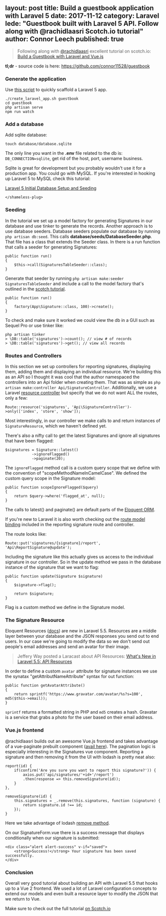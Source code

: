 layout: post
title: Build a guestbook application with Laravel 5
date: 2017-11-12
category: Laravel
lede: "Guestbook built with Laravel 5 API. Follow along with @rachidlaasri Scotch.io tutorial"
author: Connor Leech
published: true
---

> Following along with [@rachidlaasri](https://github.com/RachidLaasri) excellent tutorial on scotch.io: [Build a Guestbook with Laravel and Vue.js](https://scotch.io/tutorials/build-a-guestbook-with-laravel-and-vuejs)

**tl;dr** - source code is here: https://github.com/connor11528/guestbook

### Generate the application

Use [this script](https://gist.github.com/connor11528/fcfbdb63bc9633a54f40f0a66e3d3f2e) to quickly scaffold a Laravel 5 app.

```
./create_laravel_app.sh guestbook
cd guestbook
php artisan serve
npm run watch
```

### Add a database

Add sqlite database:

```
touch database/database.sqlite 
```

The only line you want in the **.env** file related to the db is: `DB_CONNECTION=sqlite`, get rid of the host, port, username business.

Sqlite is great for development but you probably wouldn't use it for a production app. You could go with MySQL.
If you're interested in hooking up Laravel 5 to MySQL check this tutorial:

[Laravel 5 Initial Database Setup and Seeding](http://connorleech.info/blog/Build-an-online-forum-with-Laravel%E2%80%8A-Initial-Setup-and-Seeding-Part-1/)

`</shameless-plug>`

### Seeding

In the tutorial we set up a model factory for generating Signatures in our database and use tinker to generate the records. Another approach is to use database seeders.
Database seeders populate our database by running `php artisan db:seed`. This calls **database/seeds/DatabaseSeeder.php**. That file has a class that extends the Seeder class. 
In there is a run function that calls a seeder for generating Signatures:

```
public function run()
{
    $this->call(SignaturesTableSeeder::class);
}
``` 

Generate that seeder by running `php artisan make:seeder SignaturesTableSeeder` and include a call to the model factory that's outlined in the [scotch tutorial](https://scotch.io/tutorials/build-a-guestbook-with-laravel-and-vuejs).

```
public function run()
{
    factory(App\Signature::class, 100)->create();
}
```

To check and make sure it worked we could view the db in a GUI such as Sequel Pro or use tinker like:

```
php artisan tinker
> \DB::table('signatures')->count(); // view # of records
> \DB::table('signatures')->get(); // view all records
```

### Routes and Controllers

In this section we set up controllers for reporting signatures, displaying them, adding them and displaying an individual resource. We're building this as an API so I thought it was cool
that the author namespaced the controllers into an Api folder when creating them. That was as simple as `php artisan make:controller Api/SignatureController`.
Additionally, we use a Laravel [resource controller](https://laravel.com/docs/5.5/controllers#resource-controllers) but specify that we do not want ALL the routes, only a few:

```
Route::resource('signatures', 'Api\SignatureController')->only(['index', 'store', 'show']);
```

Most interestingly, in our controller we make calls to and return instances of `SignatureResource`, which we haven't defined yet.

There's also a nifty call to get the latest Signatures and ignore all signatures that have been flagged:

```
$signatures = Signature::latest()
            ->ignoreFlagged()
            ->paginate(20);
```

The `ignoreFlagged` method call is a custom query scope that we define with the convention of "scopeMethodNameInCamelCase". We defined the custom query scope in the Signature model:

```
public function scopeIgnoreFlagged($query)
{
    return $query->where('flagged_at', null);
}
```

The calls to latest() and paginate() are default parts of the [Eloquent ORM](https://laravel.com/docs/5.5/eloquent).

If you're new to Laravel it is also worth checking out the [route model binding](https://laravel.com/docs/5.5/routing#route-model-binding) included in the reporting signature route and controller.

The route looks like:

```
Route::put('signatures/{signature}/report', 'Api\ReportSignature@update');
```

Including the signature like this actually gives us access to the individual signature in our controller. So in the update method we pass in the database instance of the signature that we want to flag:

```
public function update(Signature $signature)
{
    $signature->flag();

    return $signature;
}
```

Flag is a custom method we define in the Signature model.

### The Signature Resource 

Eloquent Resources ([docs](https://laravel.com/docs/5.5/eloquent-resources)) are new in Laravel 5.5. Resources are a middle layer between your database and the JSON responses you send out to end users.
In our case we're going to modify the data so we don't send out people's email addresses and send an avatar for their image.

> Jeffery Way posted a Laracast about API Resources: [What's New in Laravel 5.5: API Resources](https://laracasts.com/series/whats-new-in-laravel-5-5/episodes/20)

In order to define a custom `avatar` attribute for signature instances we use the synatax "getAttributNameAttribute" syntax for out function:

```
public function getAvatarAttribute()
{
    return sprintf('https://www.gravatar.com/avatar/%s?s=100', md5($this->email));
}
```

`sprintf` returns a formatted string in PHP and `md5` creates a hash. Gravatar is a service that grabs a photo for the user based on their email address.

### Vue.js frontend

@rachidlaasri builds out an awesome Vue.js frontend and takes advantage of a vue-paginate prebuilt component ([avail here](https://github.com/lokyoung/vuejs-paginate)). The pagination logic is especially interesting in the Signatures vue component. 
Reporting a signature and then removing it from the UI with lodash is pretty neat also:

```
report(id) {
    if(confirm('Are you sure you want to report this signature?')) {
        axios.put('api/signatures/'+id+'/report')
        .then(response => this.removeSignature(id));
    }
},

removeSignature(id) {
    this.signatures = _.remove(this.signatures, function (signature) {
        return signature.id !== id;
    });
}
```

Here we take advantage of lodash [remove method](https://lodash.com/docs/#remove).

On our SignatureForm.vue there is a success message that displays conditionally when our signature is submitted:

```
<div class="alert alert-success" v-if="saved">
    <strong>Success!</strong> Your signature has been saved successfully.
</div>
```

### Conclusion

Overall very good tutorial about building an API with Laravel 5.5 that hooks up to a Vue 2 frontend. We used a lot of Laravel configuration concepts to extend our models and even built a resource layer to modify the JSON that we return to Vue.

Make sure to check out the full tutorial [on Scotch.io](https://scotch.io/tutorials/build-a-guestbook-with-laravel-and-vuejs)